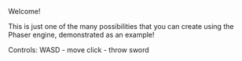 Welcome!

This is just one of the many possibilities that you can create using the Phaser engine, demonstrated as an example!

Controls:
WASD - move
click - throw sword
